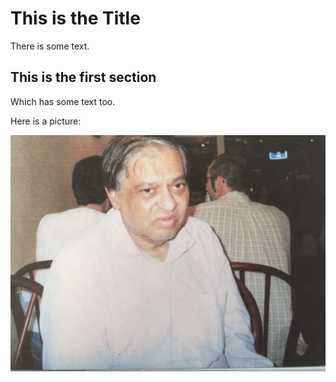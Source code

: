# This is the Title

There is some text.

## This is the first section

Which has some text too.

Here is a picture:


![Picture of Raju](raju.JPG)
